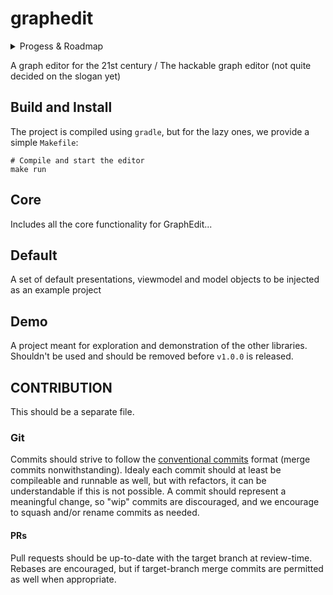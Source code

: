 # graphedit

<details>
  <summary>Progess & Roadmap</summary>

**Progress**
 - [x] Basic graph model implementation
 - [x] Serialization / deserialization of the graph model
 - [x] Create issue on [jdtls](https://github.com/eclipse/eclipse.jdt.ls) repo about not implementing the [progress](https://microsoft.github.io/language-server-protocol/specifications/lsp/3.17/specification/#progress) feature - it's getting a bit annoying to use
 - [x] JFX basics
 - [x] Log4j / Logback
 - [x] BuildConfig
 - [x] Log sink for any type of log message (using log4j's verbosity enum)
 - [x] JFoenix (Nope)
 - [x] MaterialFX <-- Much better library (actively maintained)
 - [x] AtlantaFX <-- Even better, no need for special stuff
 - [x] Set up the core architecture (MVVM)
 - [x] Set up the basic window
   - [x] Tab pane
   - [x] project file explorer
   - [x] graph editor / viewer
   - [x] Toolbar
   - [x] properties / queries pane
   - [x] Log viewer
   - [x] Preloader
   - [x] Text-editable example vertex
   - [x] Project configuration & actual file-browser integration (geproject.json or something like that)
    - [x] Shortcut + Shift + O > file chooser > open project will restart the application and open the project
    - [x] double-clicking a model file will open the model
    - [x] double-clicking a directory will toggle the directory
    - [x] have a keyboard accelerator for new model file (create in selected path - warn if none selected)
 - [x] Get feature parity with H-Uppaal
   - [x] Focus stealing
   - [x] Project search (telescope-like)
   - [x] clickable links
   - [x] Run configurations (will replace engine "integrations")
 - [ ] Code polish and project structure cleanup
   - [x] Separate codebase into projects (yalibs for libraries) [guide](https://central.sonatype.org/publish/publish-gradle/)
     - [x] `yadi`
     - [x] `yaerrors`
     - [x] `yafunc`
     - [x] `yastreamgobbler`
     - [x] `yaundo`
   - [x] Fix todos
   - [ ] Combined modelling tool
   - [ ] graph editor polish
   - [ ] Tool keybinds
   - [ ] Custom keybinds
   - [ ] Project file pane
     - [ ] Proper fill-out
     - [ ] right-click menu
     - [ ] right-click new > model > type will create a new empty model file of the chosen type (don't open)
 - [ ] Beurocracy Cleanup
   - [ ] A documentation wiki 
   - [ ] Readme polish
   - [ ] Commission a logo
   - [ ] javadoc
   - [ ] Roadmap
   - [ ] Manpages
   - [ ] Changelog
 - [ ] Release `v1.0.0` ([gradle publishing guide](https://www.jetbrains.com/help/space/publish-artifacts-from-a-gradle-project.html))
 - [ ] gitignored Project cache, such as what files did you have open last etc.
 - [ ] Additional Syntaxes
   - [ ] NTTA
   - [ ] HAWK
   - [ ] P/N
   - [ ] TIOA 
 - [ ] Release `v1.1.0`
 - [ ] Trace-traverser & specification
 - [ ] LSP like specification (use docusaurus, or github wiki)
   - [ ] Protobuf specification (that way, you are language agnostic)
   - [ ] Implement `ILsp` / `ILspEngine` interfaces
   - [ ] Lint protobuf specification
   - [ ] Implement `ILint` / `ILinter` interfaces
 - [ ] Release `v1.2.0`
 - [ ] DAP like specification
   - [ ] Protobuf specification (that way, you are language agnostic)
   - [ ] Implement `IDap` / `IDapEngine` interfaces
 - [ ] Release `v1.3.0`
 - [ ] Add plugin API and [LuaJava](https://github.com/gudzpoz/luajava/tree/main)
   - [ ] Rewrite the default "plugins" as a lua plugin. This will simplify the codebase tremendously
 - [ ] Release `v2.0.0`

</details>

A graph editor for the 21st century / The hackable graph editor (not quite decided on the slogan yet)

## Build and Install
The project is compiled using `gradle`, but for the lazy ones, we provide a simple `Makefile`:

```shell
# Compile and start the editor
make run
```
 
## Core
Includes all the core functionality for GraphEdit...

## Default
A set of default presentations, viewmodel and model objects to be injected as an example project

## Demo
A project meant for exploration and demonstration of the other libraries. Shouldn't be used and should be removed before `v1.0.0` is released.

## CONTRIBUTION
This should be a separate file.

### Git
Commits should strive to follow the [conventional commits](https://www.conventionalcommits.org/en/v1.0.0/) format (merge commits nonwithstanding). Idealy each commit should at least be compileable and runnable as well, but with refactors, it can be understandable if this is not possible. A commit should represent a meaningful change, so "wip" commits are discouraged, and we encourage to squash and/or rename commits as needed.

#### PRs
Pull requests should be up-to-date with the target branch at review-time. Rebases are encouraged, but if target-branch merge commits are permitted as well when appropriate.

